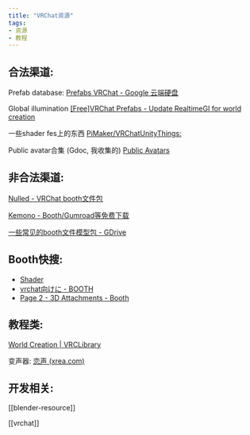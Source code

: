 ```yaml
---
title: "VRChat资源"
tags:
- 资源
- 教程
---
```


   

## 合法渠道:

Prefab database: [Prefabs VRChat - Google 云端硬盘](https://docs.google.com/spreadsheets/d/e/2PACX-1vTP-eIkYLZh7pDhpO-untxy1zbuoiqdzVP2z5-vg_9ijBW7k8ZC9VP6cVL-ct5yKrySPBPJ6V2ymlWS/pubhtml#)

Global illumination [[Free]VRChat Prefabs - Update RealtimeGI for world creation](https://booth.pm/en/items/2903091)

一些shader fes上的东西 [PiMaker/VRChatUnityThings:](https://github.com/PiMaker/VRChatUnityThings#procedural-night-skybox)

Public avatar合集 (Gdoc, 我收集的) [Public Avatars](https://docs.google.com/document/d/1aHtMbCe6FdT2rdQCJQbSY3P4JHXiU1YRWzZg83mlAk0/edit?usp=sharing)


## 非合法渠道:

[Nulled - VRChat booth文件包](https://www.nulled.to/topic/771040-%E3%80%90vrchat%E3%80%91cracking-3d-model-in-booth%E3%80%80misheluachwi-dolaciws-01a-mod2robe/page-1)

[Kemono - Booth/Gumroad等免费下载](https://kemono.party/)

[一些常见的booth文件模型包 - GDrive](https://drive.google.com/drive/folders/16RDXb7ETnkL3AZO9xfksPhjAyHk_uVcl?usp=sharing)
   


## Booth快搜:

-   [Shader](https://booth.pm/zh-cn/search/Shader)
-   [vrchat向けに - BOOTH](https://booth.pm/zh-cn/search/vrchat%E5%90%91%E3%81%91)
-   [Page 2 - 3D Attachments - Booth](https://booth.pm/en/browse/3D%20Character%20Attachments?page=2)

   

## 教程类:

[World Creation | VRCLibrary](https://vrclibrary.com/wiki/shelves/world-creation)

变声器: [恋声 (xrea.com)](http://koigoemoe.g2.xrea.com/koigoe/koigoe.html)


## 开发相关:
[[blender-resource]]


[[vrchat]]